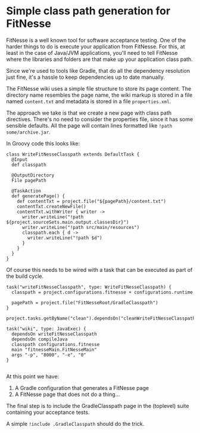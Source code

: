 # Simple class path generation for FitNesse

FitNesse is a well known tool for software acceptance testing. One of the harder things to do is execute your application from FitNesse. For this, at least in the case of Java/JVM applications, you'll need to tell FitNesse where the libraries and folders are that make up your application class path.

Since we're used to tools like Gradle, that do all the dependency resolution just fine, it's a hassle to keep dependencies up to date manually.

The FitNesse wiki uses a simple file structure to store its page content. The directory name resembles the page name, the wiki markup is stored in a file named `content.txt` and metadata is stored in a file `properties.xml`.

The approach we take is that we create a new page with class path directives. There's no need to consider the properties file, since it has some sensible defaults. All the page will contain lines formatted like `!path some/archive.jar`.

In Groovy code this looks like:

```
class WriteFitNesseClasspath extends DefaultTask {
  @Input
  def classpath

  @OutputDirectory
  File pagePath

  @TaskAction
  def generatePage() {
    def contentTxt = project.file("${pagePath}/content.txt")
    contentTxt.createNewFile()
    contentTxt.withWriter { writer ->
      writer.writeLine("!path ${project.sourceSets.main.output.classesDir}")
      writer.writeLine("!path src/main/resources")
      classpath.each { d ->
        writer.writeLine("!path $d")
      }
    }
  }
}
```

Of course this needs to be wired with a task that can be executed as part of the build cycle.

```
task("writeFitNesseClasspath", type: WriteFitNesseClasspath) {
  classpath = project.configurations.fitnesse + configurations.runtime

  pagePath = project.file("FitNesseRoot/GradleClasspath")
}

project.tasks.getByName("clean").dependsOn("cleanWriteFitNesseClasspath")

task("wiki", type: JavaExec) {
  dependsOn writeFitNesseClasspath
  dependsOn compileJava
  classpath configurations.fitnesse
  main "fitnesseMain.FitNesseMain"
  args "-p", "8000", "-e", "0"
}


```

At this point we have:

1. A Gradle configuration that generates a FitNesse page
2. A FitNesse page that does not do a thing...

The final step is to include the GradleClasspath page in the (toplevel) suite containing your acceptance tests.

A simple `!include .GradleClasspath` should do the trick.
